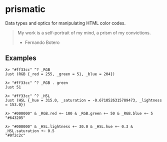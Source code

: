 # prismatic

Data types and optics for manipulating HTML color codes.

> My work is a self-portrait of my mind, a prism of my convictions.
> - Fernando Botero

## Examples

    λ> "#ff33cc" ^? _RGB
    Just (RGB {_red = 255, _green = 51, _blue = 204})

    λ> "#ff33cc" ^? _RGB . green
    Just 51

    λ> "#ff33cc" ^? _HSL
    Just (HSL {_hue = 315.0, _saturation = -0.6710526315789473, _lightness = 153.0})

    λ> "#000000" & _RGB.red +~ 100 & _RGB.green +~ 50 & _RGB.blue +~ 5
    "#643205"

    λ> "#000000" & _HSL.lightness +~ 30.0 & _HSL.hue +~ 0.3 & _HSL.saturation +~ 0.5
    "#0f2c2c"
